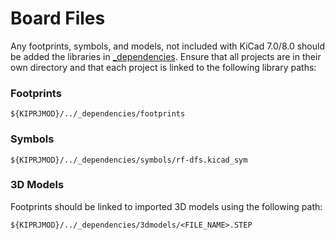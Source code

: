 # Board Files

Any footprints, symbols, and models, not included with KiCad 7.0/8.0 should be added the libraries in [_dependencies](./_dependencies). Ensure that all projects are in their own directory and that each project is linked to the following library paths:

### Footprints

```pcbnew
${KIPRJMOD}/../_dependencies/footprints
```

### Symbols

```pcbnew
${KIPRJMOD}/../_dependencies/symbols/rf-dfs.kicad_sym
```

### 3D Models

Footprints should be linked to imported 3D models using the following path:

```pcbnew
${KIPRJMOD}/../_dependencies/3dmodels/<FILE_NAME>.STEP
```
